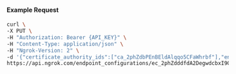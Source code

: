 <!-- Code generated for API Clients. DO NOT EDIT. -->

#### Example Request

```bash
curl \
-X PUT \
-H "Authorization: Bearer {API_KEY}" \
-H "Content-Type: application/json" \
-H "Ngrok-Version: 2" \
-d '{"certificate_authority_ids":["ca_2phZdbPEnBEldAlqqo5CFaWhrbf"],"enabled":true}' \
https://api.ngrok.com/endpoint_configurations/ec_2phZdddfdA2DegwdcbxI90Ej08J/mutual_tls
```
